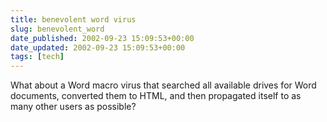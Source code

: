 ```yaml
---
title: benevolent word virus
slug: benevolent_word
date_published: 2002-09-23 15:09:53+00:00
date_updated: 2002-09-23 15:09:53+00:00
tags: [tech]
---
```

What about a Word macro virus that searched all available drives for Word documents, converted them to HTML, and then propagated itself to as many other users as possible?
